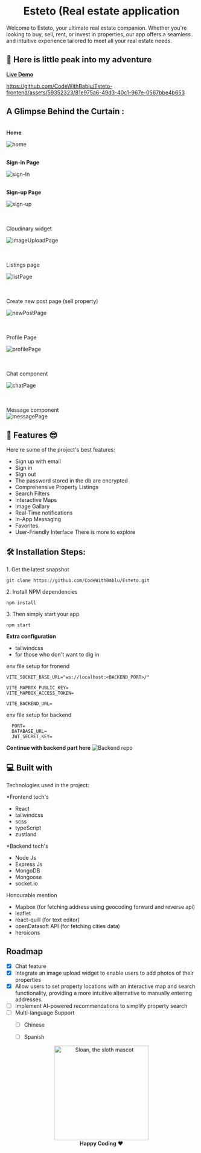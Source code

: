 <h1 id="title" align="center">Esteto (Real estate application</h1>

<p id="description">
  Welcome to Esteto, your ultimate real estate companion. Whether you're looking to buy, sell, rent, or invest in properties, our app offers a seamless and intuitive experience tailored to meet all your real estate needs.
</p>

<h2>🚀 Here is little peak into my adventure</h2>

<b>[Live Demo](https://github.com/CodeWithBablu/Esteto-frontend/assets/59352323/81e975a6-49d3-40c1-967e-0567bbe4b653)</b>

https://github.com/CodeWithBablu/Esteto-frontend/assets/59352323/81e975a6-49d3-40c1-967e-0567bbe4b653

<h2>A Glimpse Behind the Curtain :</h2>

<br><b>Home</b><br>

![home](https://github.com/CodeWithBablu/Esteto-frontend/assets/59352323/8a612fda-d48b-407e-a5d7-6c1d28646030)

<br><b> Sign-in Page </b><br>

![sign-In](https://github.com/CodeWithBablu/Esteto-frontend/assets/59352323/a3e204a4-f1e0-4066-8df7-a332dcba7f06)

<br><b> Sign-up Page </b><br>

![sign-up](https://github.com/CodeWithBablu/Esteto-frontend/assets/59352323/bbfb3456-c920-465a-a5cc-4501db2caa6c)

<br><br> Cloudinary widget </b><br>

![imageUploadPage](https://github.com/CodeWithBablu/Esteto-frontend/assets/59352323/20ab4941-8fe1-4af6-ad9b-8801498071e3)

<br><br> Listings page  </b><br>

![listPage](https://github.com/CodeWithBablu/Esteto-frontend/assets/59352323/b1ecefd6-c87d-440d-a5c5-4fd62654b10b)

<br><br> Create new post page (sell property)  </b><br>

![newPostPage](https://github.com/CodeWithBablu/Esteto-frontend/assets/59352323/e3b68990-a60e-473c-af1d-a119f3ef3b3c)

<br><br> Profile Page  </b><br>

![profilePage](https://github.com/CodeWithBablu/Esteto-frontend/assets/59352323/2bc03a97-73f8-4a4a-adff-89c8f760651c)

<br><br> Chat component  </b><br>

![chatPage](https://github.com/CodeWithBablu/Esteto-frontend/assets/59352323/824cc66b-9050-48a6-a337-c5b88d07ea88)

<br><br> Message component  </b><br>
![messagePage](https://github.com/CodeWithBablu/Esteto-frontend/assets/59352323/aed76942-9e33-4b0c-9250-6bef02512f20)


<h2>🧐 Features 😎️</h2>

Here're some of the project's best features:

- Sign up with email
- Sign in
- Sign out
- The password stored in the db are encrypted
- Comprehensive Property Listings
- Search Filters
- Interactive Maps
- Image Gallary
- Real-Time notifications
- In-App Messaging
- Favorites.
- User-Friendly Interface
There is more to explore

<h2>🛠️ Installation Steps:</h2>

<p>1. Get the latest snapshot</p>

```
git clone https://github.com/CodeWithBablu/Esteto.git
```

<p>2. Install NPM dependencies</p>

```
npm install
```

<p>3. Then simply start your app</p>

```
npm start
```

**Extra configuration**
  -  tailwindcss
  -  for those who don't want to dig in

env file setup for fronend
```
VITE_SOCKET_BASE_URL="ws://localhost:<BACKEND_PORT>/"

VITE_MAPBOX_PUBLIC_KEY=
VITE_MAPBOX_ACCESS_TOKEN=

VITE_BACKEND_URL=
```
env file setup for backend
```
  PORT=
  DATABASE_URL=
  JWT_SECRET_KEY=
```

**Continue with backend part here**
![Backend repo](https://github.com/CodeWithBablu/Esteto-API.git)

<h2>💻 Built with</h2>

Technologies used in the project:

*Frontend tech's
- React
- tailwindcss
- scss
- typeScript
- zustland
  
*Backend tech's
- Node Js
- Express Js
- MongoDB
- Mongoose
- socket.io

Honourable mention
- Mapbox (for fetching address using geocoding forward and reverse api)
- leaflet 
- react-quill (for text editor)
- openDatasoft API (for fetching cities data)
- heroicons


<!-- ROADMAP -->
## Roadmap

- [x] Chat feature
- [x] Integrate an image upload widget to enable users to add photos of their properties
- [x] Allow users to set property locations with an interactive map and search functionality, providing a more intuitive alternative to manually entering addresses.
- [ ] Implement AI-powered recommendations to simplify property search
- [ ] Multi-language Support
    - [ ] Chinese
    - [ ] Spanish


<p align="center">
  <img alt="Sloan, the sloth mascot" width="250px" src="https://thepracticaldev.s3.amazonaws.com/uploads/user/profile_image/31047/af153cd6-9994-4a68-83f4-8ddf3e13f0bf.jpg">
  <br>
  <strong>Happy Coding</strong> ❤️
</p>

